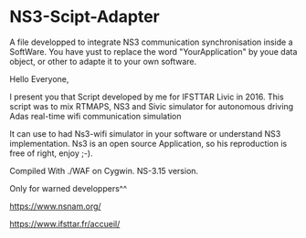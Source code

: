 # NS3-Scipt-Adapter
A file developped to integrate NS3 communication synchronisation inside a SoftWare. You have yust to replace the word "YourApplication" by youe data object, or other to adapte it to your own software.


Hello Everyone,

I present you that Script developed by me for IFSTTAR Livic in 2016.
This script was to mix RTMAPS, NS3 and Sivic simulator for autonomous driving Adas real-time wifi communication simulation

It can use to had Ns3-wifi simulator in your software or understand NS3 implementation.
Ns3 is an open source Application, so his reproduction is free of right, enjoy ;-).

Compiled With ./WAF on Cygwin.
NS-3.15 version.

Only for warned developpers^^

https://www.nsnam.org/

https://www.ifsttar.fr/accueil/

